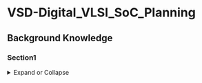 # VSD-Digital_VLSI_SoC_Planning

## Background Knowledge

### Section1
<details>
  <summary>
Expand or Collapse
  </summary>

#### Package

Package: In electronics, a package refers to the physical housing that contains a semiconductor device, such as a processor or memory chip. It protects the chip and provides connections (pins or balls) for it to interface with a circuit board.

#### Chip

A chip (or integrated circuit, IC) is a small piece of semiconductor material (usually silicon) on which a circuit is embedded. It can contain millions or billions of transistors and other electronic components to perform various tasks, such as processing data or storing information.

#### ISA

The ISA is the set of instructions that a processor can execute. It defines how software interacts with the hardware, specifying the machine code instructions that the CPU understands. Examples include x86, ARM, and RISC-V ISAs.

#### Open-source Implementation

#### OpenLANE Open-source ASIC Design Implementation Flow

#### Implementation
